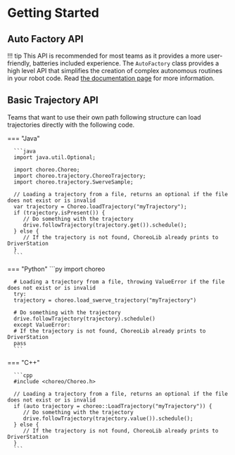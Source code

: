 # Getting Started

## Auto Factory API
!!! tip
      This API is recommended for most teams as it provides a more user-friendly, batteries included experience.
The `AutoFactory` class provides a high level API that simplifies the creation of complex autonomous routines in your robot code. Read [the documentation page](./auto-factory.md) for more information.

## Basic Trajectory API
Teams that want to use their own path following structure can load trajectories directly with the following code.

=== "Java"

      ```java
      import java.util.Optional;

      import choreo.Choreo;
      import choreo.trajectory.ChoreoTrajectory;
      import choreo.trajectory.SwerveSample;

      // Loading a trajectory from a file, returns an optional if the file does not exist or is invalid
      var trajectory = Choreo.loadTrajectory("myTrajectory");
      if (trajectory.isPresent()) {
         // Do something with the trajectory
         drive.followTrajectory(trajectory.get()).schedule();
      } else {
         // If the trajectory is not found, ChoreoLib already prints to DriverStation
      }
      ```

=== "Python"
      ```py
      import choreo

      # Loading a trajectory from a file, throwing ValueError if the file does not exist or is invalid
      try:
      trajectory = choreo.load_swerve_trajectory("myTrajectory")

      # Do something with the trajectory
      drive.followTrajectory(trajectory).schedule()
      except ValueError:
      # If the trajectory is not found, ChoreoLib already prints to DriverStation
      pass
      ```

=== "C++"

      ```cpp
      #include <choreo/Choreo.h>

      // Loading a trajectory from a file, returns an optional if the file does not exist or is invalid
      if (auto trajectory = choreo::LoadTrajectory("myTrajectory")) {
         // Do something with the trajectory
         drive.followTrajectory(trajectory.value()).schedule();
      } else {
         // If the trajectory is not found, ChoreoLib already prints to DriverStation
      }
      ```
